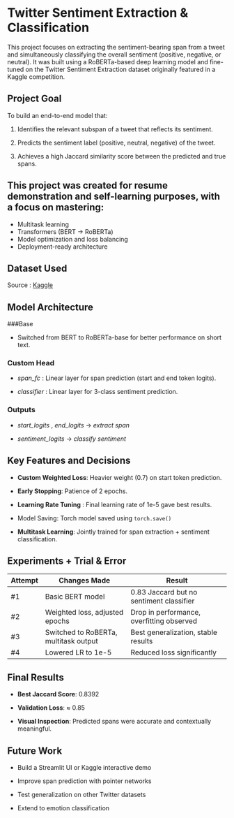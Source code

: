 # Twitter Sentiment Extraction & Classification

This project focuses on extracting the sentiment-bearing span from a tweet and simultaneously classifying the overall sentiment (positive, negative, or neutral). 
It was built using a RoBERTa-based deep learning model and fine-tuned on the Twitter Sentiment Extraction dataset originally featured in a Kaggle competition.

## Project Goal

To build an end-to-end model that:

1. Identifies the relevant subspan of a tweet that reflects its sentiment.
   
2. Predicts the sentiment label (positive, neutral, negative) of the tweet.

3. Achieves a high Jaccard similarity score between the predicted and true spans.
 
## This project was created for resume demonstration and self-learning purposes, with a focus on mastering:

- Multitask learning
- Transformers (BERT → RoBERTa)
- Model optimization and loss balancing
- Deployment-ready architecture

## Dataset Used

Source : [Kaggle](https://www.kaggle.com/competitions/tweet-sentiment-extraction/data)


## Model Architecture

###Base

- Switched from BERT to RoBERTa-base for better performance on short text.

### Custom Head

- _span_fc_  : Linear layer for span prediction (start and end token logits).

- _classifier_ : Linear layer for 3-class sentiment prediction.

### Outputs

- _start_logits_ , _end_logits_ → _extract_ _span_

- _sentiment_logits_ → _classify_ _sentiment_

## Key Features and Decisions

- **Custom Weighted Loss**: Heavier weight (0.7) on start token prediction.

- **Early Stopping**: Patience of 2 epochs.

- **Learning Rate Tuning** : Final learning rate of 1e-5 gave best results.

- Model Saving: Torch model saved using ``` torch.save() ```

- **Multitask Learning**: Jointly trained for span extraction + sentiment classification.

## Experiments + Trial & Error

| Attempt | Changes Made | Result |
|--------|--------------|--------|
| #1 | Basic BERT model | 0.83 Jaccard but no sentiment classifier |
| #2 | Weighted loss, adjusted epochs | Drop in performance, overfitting observed |
| #3 | Switched to RoBERTa, multitask output | Best generalization, stable results |
| #4 | Lowered LR to 1e-5 | Reduced loss significantly |


## Final Results

- **Best Jaccard Score**: 0.8392

- **Validation Loss**: ≈ 0.85

- **Visual Inspection**: Predicted spans were accurate and contextually meaningful.


## Future Work

- Build a Streamlit UI or Kaggle interactive demo

- Improve span prediction with pointer networks

- Test generalization on other Twitter datasets

- Extend to emotion classification
